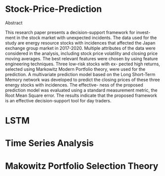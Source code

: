 # Stock-Price-Prediction
Abstract


This research paper presents a decision-support framework for invest-
ment in the stock market with unexpected incidents. The data used for
the study are energy resource stocks with incidences that affected the
Japan exchange group market in 2017-2020. Multiple attributes of the
data were considered in the analysis, including stock price volatility and
closing price moving averages. The best relevant features were chosen
by using feature engineering techniques. Three low-risk stocks with ex-
pected high returns, selected using Markowitz Modern Portfolio theory,
were used for the prediction. A multivariate prediction model based
on the Long Short-Term Memory network was developed to predict the
closing prices of these three energy stocks with incidences. The effective-
ness of the proposed prediction model was evaluated using a standard
measurement metric, the Root Mean Square error. The results indicate
that the proposed framework is an effective decision-support tool for day
traders.
# LSTM 
# Time Series Analysis
# Makowitz Portfolio Selection Theory
